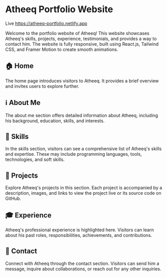 # Atheeq Portfolio Website 

Live https://atheeq-portfolio.netlify.app


Welcome to the portfolio website of Atheeq! This website showcases Atheeq's skills, projects, experience, testimonials, and provides a way to contact him. The website is fully responsive, built using React.js, Tailwind CSS, and Framer Motion to create smooth animations.

## 🏠 Home
The home page introduces visitors to Atheeq. It provides a brief overview and invites users to explore further.

## ℹ️ About Me
The about me section offers detailed information about Atheeq, including his background, education, skills, and interests.

## 🚀 Skills
In the skills section, visitors can see a comprehensive list of Atheeq's skills and expertise. These may include programming languages, tools, technologies, and soft skills.

## 💼 Projects
Explore Atheeq's projects in this section. Each project is accompanied by a description, images, and links to view the project live or its source code on GitHub.

## 🎓 Experience
Atheeq's professional experience is highlighted here. Visitors can learn about his past roles, responsibilities, achievements, and contributions.

## 📧 Contact
Connect with Atheeq through the contact section. Visitors can send him a message, inquire about collaborations, or reach out for any other inquiries.
